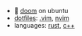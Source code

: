 - 👾 [doom](https://github.com/rurumimic/DOOM) on ubuntu
- [dotfiles](https://github.com/rurumimic/dotfiles): [.vim](https://github.com/rurumimic/.vim), [nvim](https://github.com/rurumimic/nvim)
- languages: [rust](https://github.com/rurumimic/rust), [c++](https://github.com/rurumimic/cplusplus)
